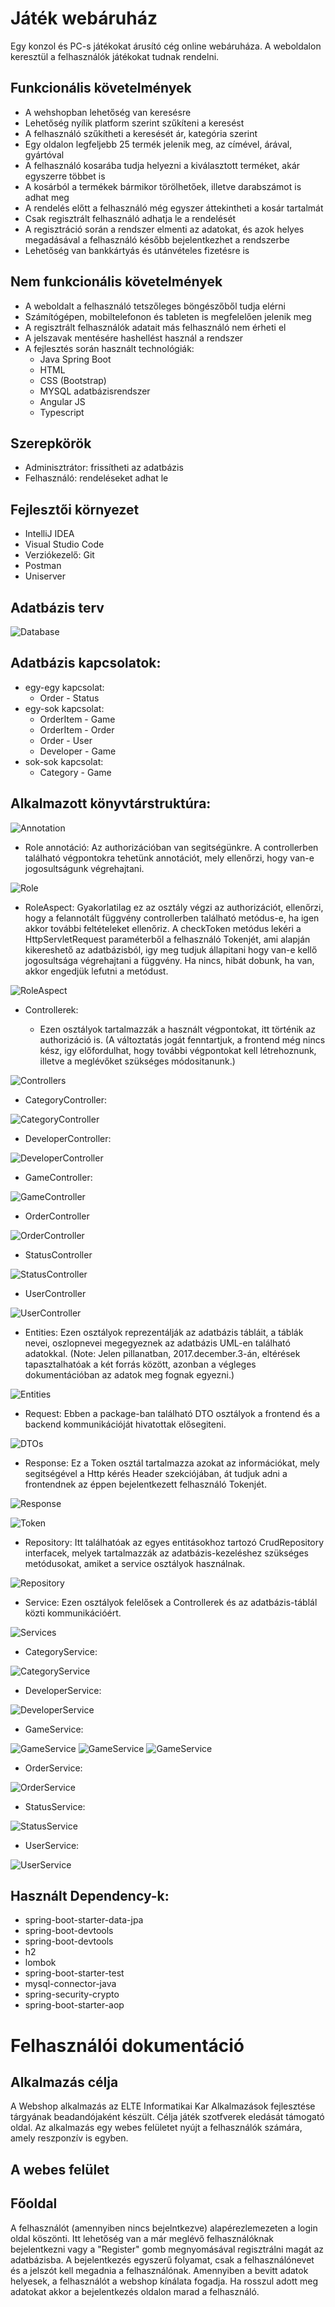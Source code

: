 # Játék webáruház

Egy konzol és PC-s játékokat árusító cég online webáruháza. A weboldalon keresztül a felhasználók játékokat tudnak rendelni. 

## Funkcionális követelmények
- A wehshopban lehetőség van keresésre
- Lehetőség nyílik platform szerint szűkíteni a keresést
- A felhasználó szűkítheti a keresését ár, kategória szerint
- Egy oldalon legfeljebb 25 termék jelenik meg, az címével, árával, gyártóval
- A felhasználó kosarába tudja helyezni a kiválasztott terméket, akár egyszerre többet is
- A kosárból a termékek bármikor törölhetőek, illetve darabszámot is adhat meg
- A rendelés előtt a felhasználó még egyszer áttekintheti a kosár tartalmát
- Csak regisztrált felhasználó adhatja le a rendelését
- A regisztráció során a rendszer elmenti az adatokat, és azok helyes megadásával a felhasználó később bejelentkezhet a rendszerbe
- Lehetőség van bankkártyás és utánvételes fizetésre is

## Nem funkcionális követelmények
- A weboldalt a felhasználó tetszőleges böngészőből tudja elérni
- Számítógépen, mobiltelefonon és tableten is megfelelően jelenik meg
- A regisztrált felhasználók adatait más felhasználó nem érheti el
- A jelszavak mentésére hashellést használ a rendszer
- A fejlesztés során használt technológiák:
	- Java Spring Boot
	- HTML
	- CSS (Bootstrap)
	- MYSQL adatbázisrendszer
	- Angular JS
	- Typescript
	
## Szerepkörök
- Adminisztrátor: frissítheti az adatbázis 
- Felhasználó: rendeléseket adhat le

## Fejlesztői környezet
- IntelliJ IDEA
- Visual Studio Code
- Verziókezelő: Git
- Postman
- Uniserver

## Adatbázis terv

![Database](docs/pictures/dbuml.jpg)

## Adatbázis kapcsolatok:
- egy-egy kapcsolat:
	- Order - Status
- egy-sok kapcsolat:
	- OrderItem - Game
	- OrderItem - Order
	- Order - User 
	- Developer - Game
- sok-sok kapcsolat:
	- Category - Game 
	
## Alkalmazott könyvtárstruktúra:

![Annotation](docs/pictures/annotation.JPG)

- Role annotáció:
	Az authorizációban van segitségünkre. A controllerben található végpontokra tehetünk annotációt,
	mely ellenőrzi, hogy van-e jogosultságunk végrehajtani.
	
![Role](docs/pictures/role.JPG)

- RoleAspect:
	Gyakorlatilag ez az osztály végzi az authorizációt, ellenőrzi, hogy a felannotált függvény controllerben található metódus-e,
	ha igen akkor további feltételeket ellenőriz. A checkToken metódus lekéri a HttpServletRequest paraméterből a felhasználó 
	Tokenjét, ami alapján kikereshető az adatbázisból, igy meg tudjuk állapitani hogy van-e kellő jogosultsága végrehajtani a függvény.
	Ha nincs, hibát dobunk, ha van, akkor engedjük lefutni a metódust.

![RoleAspect](docs/pictures/roleaspect.JPG)	

- Controllerek:

	- Ezen osztályok tartalmazzák a használt végpontokat, itt történik az authorizáció is. (A változtatás jogát fenntartjuk, a frontend
	még nincs kész, igy előfordulhat, hogy további végpontokat kell létrehoznunk, illetve a meglévőket szükséges módositanunk.)
	
![Controllers](docs/pictures/controllers.JPG)

- CategoryController:
	
![CategoryController](docs/pictures/categorycontroller.JPG)	

- DeveloperController:
	
![DeveloperController](docs/pictures/developercontroller.JPG)
	
- GameController:
	
![GameController](docs/pictures/gamecontroller.JPG)
	
- OrderController
	
![OrderController](docs/pictures/ordercontroller.JPG)
	
- StatusController
	
![StatusController](docs/pictures/statuscontroller.JPG)

- UserController
	
![UserController](docs/pictures/usercontroller.JPG)
	
- Entities: Ezen osztályok reprezentálják az adatbázis tábláit, a táblák nevei, oszlopnevei megegyeznek az adatbázis UML-en található
adatokkal. (Note: Jelen pillanatban, 2017.december.3-án, eltérések tapasztalhatóak a két forrás között, azonban a végleges dokumentációban
az adatok meg fognak egyezni.)

![Entities](docs/pictures/entities.JPG)

- Request: Ebben a package-ban található DTO osztályok a frontend és a backend kommunikációját hivatottak elősegiteni.

![DTOs](docs/pictures/dtos.JPG)

- Response: Ez a Token osztál tartalmazza azokat az információkat, mely segitségével a Http kérés Header szekciójában, át tudjuk adni a frontendnek
az éppen bejelentkezett felhasználó Tokenjét.

![Response](docs/pictures/response.JPG)

![Token](docs/pictures/token.JPG)

- Repository: Itt találhatóak az egyes entitásokhoz tartozó CrudRepository interfacek, melyek tartalmazzák az adatbázis-kezeléshez szükséges 
metódusokat, amiket a service osztályok használnak.

![Repository](docs/pictures/repository.JPG)

- Service: Ezen osztályok felelősek a Controllerek és az adatbázis-táblál közti kommunikációért.

![Services](docs/pictures/services.JPG)

- CategoryService:

![CategoryService](docs/pictures/categoryservice.JPG)

- DeveloperService:

![DeveloperService](docs/pictures/developerservice.JPG)

- GameService:

![GameService](docs/pictures/gameservice1.JPG)
![GameService](docs/pictures/gameservice2.JPG)
![GameService](docs/pictures/gameservice3.JPG)

- OrderService:

![OrderService](docs/pictures/orderservice.JPG)

- StatusService:

![StatusService](docs/pictures/statusservice.JPG)

- UserService:

![UserService](docs/pictures/userservice.JPG)

## Használt Dependency-k:

- spring-boot-starter-data-jpa
- spring-boot-devtools
- spring-boot-devtools
- h2
- lombok
- spring-boot-starter-test
- mysql-connector-java
- spring-security-crypto
- spring-boot-starter-aop

# Felhasználói dokumentáció

## Alkalmazás célja
A Webshop alkalmazás az ELTE Informatikai Kar Alkalmazások fejlesztése tárgyának beadandójaként készült. Célja játék szotfverek eledását támogató oldal. Az alkalmazás egy webes felületet nyújt a felhasználók számára, amely reszponzív is egyben.

## A webes felület

## Főoldal
A felhasználót (amennyiben nincs bejelntkezve) alapérezlemezeten a login oldal köszönti. Itt lehetőség van a már meglévő felhasználóknak bejelentkezni vagy a "Register" gomb megnyomásával regisztrálni magát az adatbázisba. 
A bejelentkezés egyszerű folyamat, csak a felhasználónevet és a jelszót kell megadnia a felhasználónak. Amennyiben a bevitt adatok helyesek, a felhasználót a webshop kínálata fogadja. Ha rosszul adott meg adatokat akkor a bejelentkezés oldalon marad a felhasználó.



